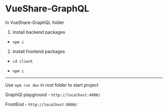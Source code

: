 # VueShare-GraphQL


In VueShare-GraphQL folder
1. Install backend packages

- `npm i`
2. Install frontend packages

- `cd client`

- `npm i`

___

Use `npm run dev` in root folder to start project

GraphQl playground - `http://localhost:4000/`

FrontEnd - `http://localhost:8080/`
